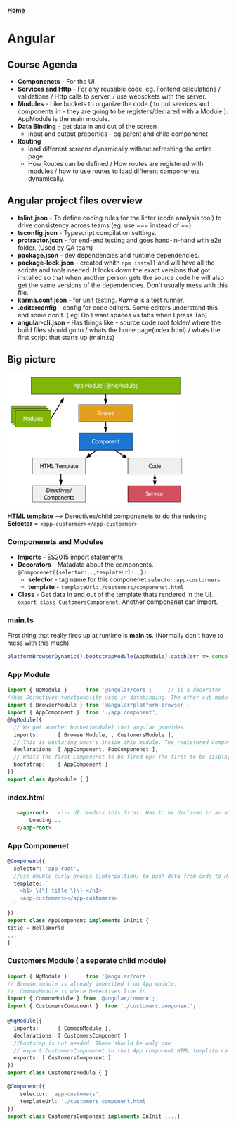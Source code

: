 **[Home](../index.md)**  
# Angular

## Course Agenda
- **Componenets** - For the UI  
- **Services and Http** - For any reusable code. eg. Fontend calculations / validations / Http calls to server. / use websckets with the server.
- **Modules** - Like buckets to organize the code.( to put services and components in - they are going to be registers/declared with a Module ). AppModule is the main module. 
- **Data Binding** - get data in and out of the screen
  - input and output properties - eg parent and child componenet  
- **Routing** 
  - load different screens dynamically without refreshing the entire page.
  - How Routes can be defined /  How routes are registered with modules / how to use routes to load different componenets dynamically.

## Angular project files overview
  
 - **tslint.json** - To define coding rules for the linter (code analysis tool) to drive consistency across teams (eg. use === instead of ==)
 - **tsconfig.json** - Typescript compilation settings.
 - **protractor.json** - for end-end testing and goes hand-in-hand with e2e folder. (Used by QA team)
 - **package.json** - dev dependencies and runtime dependencies.
 - **package-lock.json** - created whith ```npm install``` and will have all the scripts and tools needed. It locks down the exact versions that got installed so that when another person gets the source code he will also get the same versions of the dependencies. Don't usually mess with this file.
 - **karma.conf.json** - for unit testing. *Karma* is a test runner.
 - **.editerconfig** - config for code editers. Some editers understand this and some don't. ( eg: Do I want spaces vs tabs when I press Tab)
 - **angular-cli.json** - Has things like - source code root folder/ where the build files should go to / whats the home page(index.html) / whats the first script that starts up (main.ts)
 
## Big picture 
<img src="/assets/images/AngularBigPicture.png" alt="drawing" width="400" height="300"/>
  
**HTML template** --> Derectives/child componenets to do the redering       
**Selector** = ```<app-custormer></app-custormer>```

### Componenets and Modules
- **Imports** - ES2015 import statements
- **Decorators** - Matadata about the components. ```@Componenet({selector:..,templateUrl:..})```
  - **selector** - tag name for this componenet.```selector:app-custormers```
  - **template** - ```templateUrl:./customers/componenet.html```
- **Class** - Get data in and out of the template thats rendered in the UI. ```export class CustomersComponenet```. Another componenet can import.

### main.ts
First thing that really fires up at runtime is **main.ts**. (Normally don't have to mess with this much).
```typescript
platformBrowserDynamic().bootstrapModule(AppModule).catch(err => console.log(err)); // Whats the first bucket(module) to fire up ?
```
### App Module
```typescript
import { NgModule }      from '@angular/core';     // is a decorator
//has Derectives functionality used in databinding. The other sub modules in the app can use this import.No need to import again.
import { BrowserModule } from '@angular/platform-browser';  
import { AppComponent }  from './app.component';
@NgModule({
  // We get another bucket(module) that angular provides.
  imports:      [ BrowserModule, , CustomersModule ],  
  // This is declaring what's inside this module. The registered Componenets in this Module
  declarations: [ AppComponent, FooComponenet ], 
  // Whats the first Componenet to be fired up? The first to be displayed in the UI?
  bootstrap:    [ AppComponent ]  
})
export class AppModule { }
```
### index.html
```html
   <app-root>   <!-- UI renders this first. Has to be declared in an angular componenet selector-->
       Loading...
   </app-root>
```
### App Componenet

```typescript
@Component({ 
  selector: 'app-root',
  //use double curly braces (interpaltion) to push data from code to HTML template.
  template: `
    <h1> \{\{ title \}\} </h1> 
    <app-customers></app-customers>
  `
})
export class AppComponent implements OnInit { 
title = HelloWorld
...
}
```

### Customers Module ( a seperate child module)
```typescript
import { NgModule }      from '@angular/core';
// Browsermodule is already inherited from App module.
//  CommonModule is where Derectives live in
import { CommonModule } from '@angular/common';
import { CustomersComponent }  from './customers.component';

@NgModule({
  imports:      [ CommonModule ],
  declarations: [ CustomersComponent ]
  //bootsrap is not needed. There should be only one 
  // export CustomersComponenet so that App component HTML template can use it as <app-customers></app-customers>
  exports: [ CustomersComponent ]
})
export class CustomersModule { }
```

```typescript
@Component({
    selector: 'app-customers',
    templateUrl: './customers.component.html'
})
export class CustomersComponent implements OnInit {...}
```



